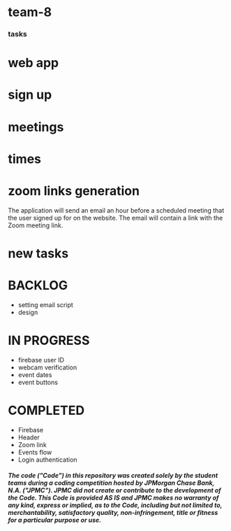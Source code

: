 # team-8

### tasks
# web app
# sign up
# meetings
# times
# zoom links generation
The application will send an email an hour before a scheduled meeting that the user signed up for on the website. The email will contain a link with the Zoom meeting link.
# new tasks
# BACKLOG
- setting email script
- design

# IN PROGRESS
- firebase user ID
- webcam verification
- event dates
- event buttons
# COMPLETED
- Firebase 
- Header
- Zoom link
- Events flow
- Login authentication

##### The code ("Code") in this repository was created solely by the student teams during a coding competition hosted by JPMorgan Chase Bank, N.A. ("JPMC").						JPMC did not create or contribute to the development of the Code.  This Code is provided AS IS and JPMC makes no warranty of any kind, express or implied, as to the Code,						including but not limited to, merchantability, satisfactory quality, non-infringement, title or fitness for a particular purpose or use.